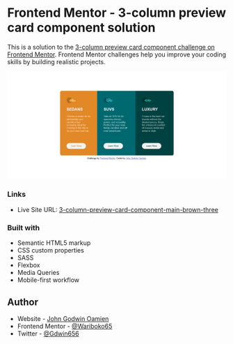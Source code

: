 # Frontend Mentor - 3-column preview card component solution

This is a solution to the [3-column preview card component challenge on Frontend Mentor](https://www.frontendmentor.io/challenges/3column-preview-card-component-pH92eAR2-). Frontend Mentor challenges help you improve your coding skills by building realistic projects. 

![](images/windows-preview.png)

### Links

- Live Site URL: [3-column-preview-card-component-main-brown-three](https://3-column-preview-card-component-main-brown-three.vercel.app/)

### Built with

- Semantic HTML5 markup
- CSS custom properties
- SASS
- Flexbox
- Media Queries
- Mobile-first workflow

## Author

- Website - [John Godwin Oamien](https://3-column-preview-card-component-main-brown-three.vercel.app/)
- Frontend Mentor - [@Wariboko65](https://www.frontendmentor.io/profile/Wariboko65)
- Twitter - [@Gdwin656](https://www.twitter.com/Gdwin656)
